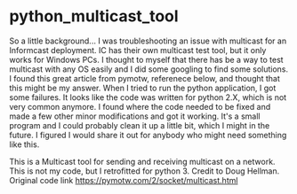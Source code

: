 # python_multicast_tool
So a little background... I was troubleshooting an issue with multicast for an Informcast deployment. IC has their own multicast test tool, but it only works for Windows PCs. I thought to myself that there has be a way to test multicast with any OS easily and I did some googling to find some solutions. I found this great article from pymotw, referenece below, and thought that this might be my answer. When I tried to run the python application, I got some failures. It looks like the code was written for python 2.X, which is not very common anymore. I found where the code needed to be fixed and made a few other minor modifications and got it working. It's a small program and I could probably clean it up a little bit, which I might in the future. I figured I would share it out for anybody who might need something like this. 

This is a Multicast tool for sending and receiving multicast on a network. This is not my code, but I retrofitted for python 3. Credit to Doug Hellman. Original code link https://pymotw.com/2/socket/multicast.html
